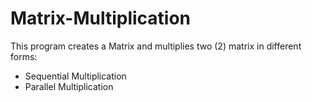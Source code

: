 # Matrix-Multiplication

This program creates a Matrix and multiplies two (2) matrix in different forms:
- Sequential Multiplication
- Parallel Multiplication
